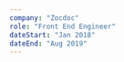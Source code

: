 ```yaml
---
company: "Zocdoc"
role: "Front End Engineer"
dateStart: "Jan 2018"
dateEnd: "Aug 2019"
---
```


<!-- Lorem ipsum dolor, sit amet consectetur adipisicing elit. Iure illo neque tempora, voluptatem est quaerat voluptas praesentium ipsa dolorem dignissimos nulla ratione distinctio quae maiores eligendi nostrum? Quibusdam, debitis voluptatum. -->
